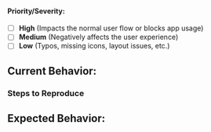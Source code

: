 <!--
Note: Please search to see if an issue already exists for the bug you encountered.
-->

#### Priority/Severity:

- [ ] **High** (Impacts the normal user flow or blocks app usage)
- [ ] **Medium** (Negatively affects the user experience)
- [ ] **Low** (Typos, missing icons, layout issues, etc.)

## Current Behavior:
<!-- A concise description of what you're experiencing. -->

### Steps to Reproduce
<!--
Example: steps to reproduce the behavior:
1. In this environment...
2. With this config...
3. Run '...'
4. See error...
-->

## Expected Behavior:
<!-- A concise description of what you expected to happen. -->
